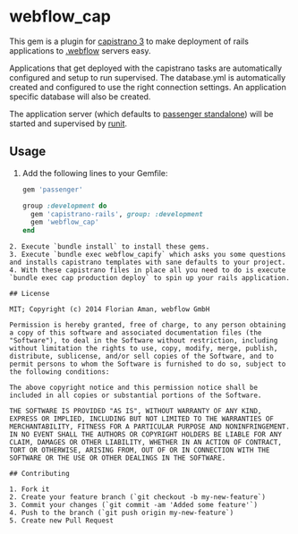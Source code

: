 # webflow_cap

This gem is a plugin for [capistrano 3](http://capistranorb.com/) to make deployment of rails applications to [.webflow](http://www.webflow.de) servers easy.

Applications that get deployed with the capistrano tasks are automatically configured and setup to run supervised.
The database.yml is automatically created and configured to use the right connection settings.
An application specific database will also be created.

The application server (which defaults to [passenger standalone](https://www.phusionpassenger.com/#about)) will be started and supervised by [runit](http://smarden.org/runit/).

## Usage

1. Add the following lines to your Gemfile:

   ```ruby
   gem 'passenger'
   
   group :development do
     gem 'capistrano-rails', group: :development
     gem 'webflow_cap'
   end
  ```
2. Execute `bundle install` to install these gems.
3. Execute `bundle exec webflow_capify` which asks you some questions and installs capistrano templates with sane defaults to your project.
4. With these capistrano files in place all you need to do is execute `bundle exec cap production deploy` to spin up your rails application.

## License

MIT; Copyright (c) 2014 Florian Aman, webflow GmbH

Permission is hereby granted, free of charge, to any person obtaining a copy of this software and associated documentation files (the "Software"), to deal in the Software without restriction, including without limitation the rights to use, copy, modify, merge, publish, distribute, sublicense, and/or sell copies of the Software, and to permit persons to whom the Software is furnished to do so, subject to the following conditions:

The above copyright notice and this permission notice shall be included in all copies or substantial portions of the Software.

THE SOFTWARE IS PROVIDED "AS IS", WITHOUT WARRANTY OF ANY KIND, EXPRESS OR IMPLIED, INCLUDING BUT NOT LIMITED TO THE WARRANTIES OF MERCHANTABILITY, FITNESS FOR A PARTICULAR PURPOSE AND NONINFRINGEMENT. IN NO EVENT SHALL THE AUTHORS OR COPYRIGHT HOLDERS BE LIABLE FOR ANY CLAIM, DAMAGES OR OTHER LIABILITY, WHETHER IN AN ACTION OF CONTRACT, TORT OR OTHERWISE, ARISING FROM, OUT OF OR IN CONNECTION WITH THE SOFTWARE OR THE USE OR OTHER DEALINGS IN THE SOFTWARE.

## Contributing

1. Fork it
2. Create your feature branch (`git checkout -b my-new-feature`)
3. Commit your changes (`git commit -am 'Added some feature'`)
4. Push to the branch (`git push origin my-new-feature`)
5. Create new Pull Request
